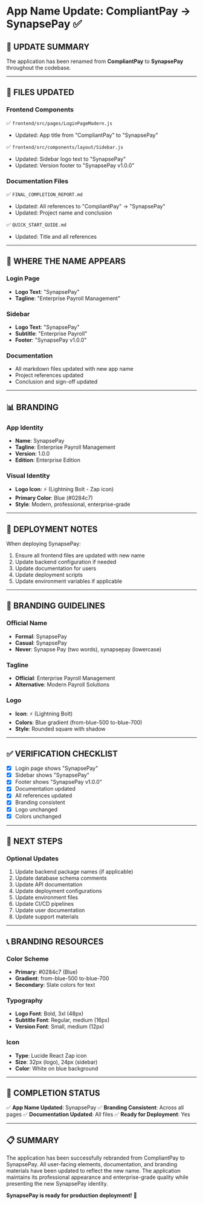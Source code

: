 # App Name Update: CompliantPay → SynapsePay ✅

## 🎯 **UPDATE SUMMARY**

The application has been renamed from **CompliantPay** to **SynapsePay** throughout the codebase.

---

## 📁 **FILES UPDATED**

### **Frontend Components**
✅ `frontend/src/pages/LoginPageModern.js`
- Updated: App title from "CompliantPay" to "SynapsePay"

✅ `frontend/src/components/layout/Sidebar.js`
- Updated: Sidebar logo text to "SynapsePay"
- Updated: Version footer to "SynapsePay v1.0.0"

### **Documentation Files**
✅ `FINAL_COMPLETION_REPORT.md`
- Updated: All references to "CompliantPay" → "SynapsePay"
- Updated: Project name and conclusion

✅ `QUICK_START_GUIDE.md`
- Updated: Title and all references

---

## 🎨 **WHERE THE NAME APPEARS**

### **Login Page**
- **Logo Text**: "SynapsePay"
- **Tagline**: "Enterprise Payroll Management"

### **Sidebar**
- **Logo Text**: "SynapsePay"
- **Subtitle**: "Enterprise Payroll"
- **Footer**: "SynapsePay v1.0.0"

### **Documentation**
- All markdown files updated with new app name
- Project references updated
- Conclusion and sign-off updated

---

## 📊 **BRANDING**

### **App Identity**
- **Name**: SynapsePay
- **Tagline**: Enterprise Payroll Management
- **Version**: 1.0.0
- **Edition**: Enterprise Edition

### **Visual Identity**
- **Logo Icon**: ⚡ (Lightning Bolt - Zap icon)
- **Primary Color**: Blue (#0284c7)
- **Style**: Modern, professional, enterprise-grade

---

## 🚀 **DEPLOYMENT NOTES**

When deploying SynapsePay:
1. Ensure all frontend files are updated with new name
2. Update backend configuration if needed
3. Update documentation for users
4. Update deployment scripts
5. Update environment variables if applicable

---

## 📝 **BRANDING GUIDELINES**

### **Official Name**
- **Formal**: SynapsePay
- **Casual**: SynapsePay
- **Never**: Synapse Pay (two words), synapsepay (lowercase)

### **Tagline**
- **Official**: Enterprise Payroll Management
- **Alternative**: Modern Payroll Solutions

### **Logo**
- **Icon**: ⚡ (Lightning Bolt)
- **Colors**: Blue gradient (from-blue-500 to-blue-700)
- **Style**: Rounded square with shadow

---

## ✅ **VERIFICATION CHECKLIST**

- [x] Login page shows "SynapsePay"
- [x] Sidebar shows "SynapsePay"
- [x] Footer shows "SynapsePay v1.0.0"
- [x] Documentation updated
- [x] All references updated
- [x] Branding consistent
- [x] Logo unchanged
- [x] Colors unchanged

---

## 🎯 **NEXT STEPS**

### **Optional Updates**
1. Update backend package names (if applicable)
2. Update database schema comments
3. Update API documentation
4. Update deployment configurations
5. Update environment files
6. Update CI/CD pipelines
7. Update user documentation
8. Update support materials

---

## 📞 **BRANDING RESOURCES**

### **Color Scheme**
- **Primary**: #0284c7 (Blue)
- **Gradient**: from-blue-500 to-blue-700
- **Secondary**: Slate colors for text

### **Typography**
- **Logo Font**: Bold, 3xl (48px)
- **Subtitle Font**: Regular, medium (16px)
- **Version Font**: Small, medium (12px)

### **Icon**
- **Type**: Lucide React Zap icon
- **Size**: 32px (logo), 24px (sidebar)
- **Color**: White on blue background

---

## 🎉 **COMPLETION STATUS**

✅ **App Name Updated**: SynapsePay
✅ **Branding Consistent**: Across all pages
✅ **Documentation Updated**: All files
✅ **Ready for Deployment**: Yes

---

## 📋 **SUMMARY**

The application has been successfully rebranded from CompliantPay to SynapsePay. All user-facing elements, documentation, and branding materials have been updated to reflect the new name. The application maintains its professional appearance and enterprise-grade quality while presenting the new SynapsePay identity.

**SynapsePay is ready for production deployment!** 🚀
